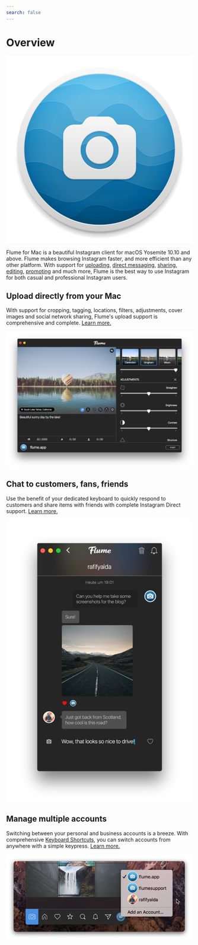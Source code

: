 ```yaml
---
search: false
---
```


# Overview

![](.gitbook/assets/icon.png)

Flume for Mac is a beautiful Instagram client for macOS Yosemite 10.10 and above. Flume makes browsing Instagram faster, and more efficient than any other platform. With support for [uploading](views/upload.md), [direct messaging](views/conversations/), [sharing](views/sharing.md), [editing](views/editing.md), [promoting](views/profile/businessprofiles/promote.md) and much more, Flume is the best way to use Instagram for both casual and professional Instagram users.

## Upload directly from your Mac

With support for cropping, tagging, locations, filters, adjustments, cover images and social network sharing, Flume's upload support is comprehensive and complete. [Learn more.](views/upload.md)

![](.gitbook/assets/upload.png)

## Chat to customers, fans, friends

Use the benefit of your dedicated keyboard to quickly respond to customers and share items with friends with complete Instagram Direct support. [Learn more.](views/conversations/)

![](.gitbook/assets/conversations.png)

## Manage multiple accounts

Switching between your personal and business accounts is a breeze. With comprehensive [Keyboard Shortcuts](misc/keyboard-shortcuts.md), you can switch accounts from anywhere with a simple keypress. [Learn more.](preferences/accounts.md)

![](.gitbook/assets/multipleaccounts.png)




